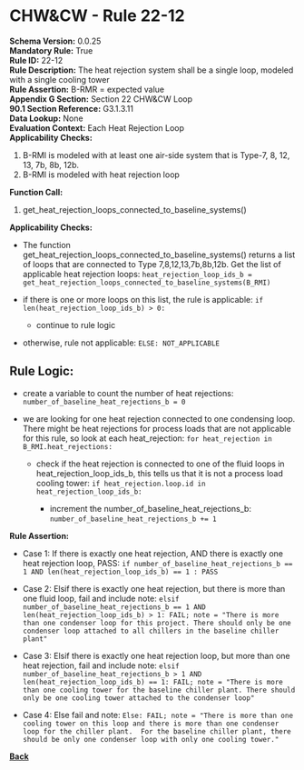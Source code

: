 
# CHW&CW - Rule 22-12  

**Schema Version:** 0.0.25    
**Mandatory Rule:** True  
**Rule ID:** 22-12  
**Rule Description:** The heat rejection system shall be a single loop, modeled with a single cooling tower  
**Rule Assertion:** B-RMR = expected value  
**Appendix G Section:** Section 22 CHW&CW Loop  
**90.1 Section Reference:** G3.1.3.11  
**Data Lookup:** None  
**Evaluation Context:** Each Heat Rejection Loop  
**Applicability Checks:**  

1. B-RMI is modeled with at least one air-side system that is Type-7, 8, 12, 13, 7b, 8b, 12b.
2. B-RMI is modeled with heat rejection loop

**Function Call:**  

1. get_heat_rejection_loops_connected_to_baseline_systems()

**Applicability Checks:**  

- The function get_heat_rejection_loops_connected_to_baseline_systems() returns a list of loops that are connected to Type 7,8,12,13,7b,8b,12b.  Get the list of applicable heat rejection loops: `heat_rejection_loop_ids_b = get_heat_rejection_loops_connected_to_baseline_systems(B_RMI)`

- if there is one or more loops on this list, the rule is applicable: `if len(heat_rejection_loop_ids_b) > 0:`

  - continue to rule logic
  
- otherwise, rule not applicable: `ELSE: NOT_APPLICABLE` 

## Rule Logic:
- create a variable to count the number of heat rejections: `number_of_baseline_heat_rejections_b = 0`

- we are looking for one heat rejection connected to one condensing loop.  There might be heat rejections for process loads that are not applicable for this rule, so look at each heat_rejection: `for heat_rejection in B_RMI.heat_rejections:`

  - check if the heat rejection is connected to one of the fluid loops in heat_rejection_loop_ids_b, this tells us that it is not a process load cooling tower: `if heat_rejection.loop.id in heat_rejection_loop_ids_b:`
    
    - increment the number_of_baseline_heat_rejections_b: `number_of_baseline_heat_rejections_b += 1`

**Rule Assertion:**
- Case 1: If there is exactly one heat rejection, AND there is exactly one heat rejection loop, PASS: `if number_of_baseline_heat_rejections_b == 1 AND len(heat_rejection_loop_ids_b) == 1 : PASS`

- Case 2: Elsif there is exactly one heat rejection, but there is more than one fluid loop, fail and include note: `elsif number_of_baseline_heat_rejections_b == 1 AND len(heat_rejection_loop_ids_b) > 1: FAIL; note = "There is more than one condenser loop for this project. There should only be one condenser loop attached to all chillers in the baseline chiller plant"`

- Case 3: Elsif there is exactly one heat rejection loop, but more than one heat rejection, fail and include note: `elsif number_of_baseline_heat_rejections_b > 1 AND len(heat_rejection_loop_ids_b) == 1: FAIL; note = "There is more than one cooling tower for the baseline chiller plant. There should only be one cooling tower attached to the condenser loop"`

- Case 4: Else fail and note: `Else: FAIL; note = "There is more than one cooling tower on this loop and there is more than one condenser loop for the chiller plant.  For the baseline chiller plant, there should be only one condenser loop with only one cooling tower."`

**[Back](../_toc.md)**
